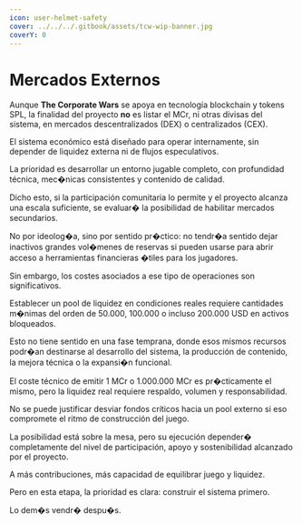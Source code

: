 ```yaml
---
icon: user-helmet-safety
cover: ../../../.gitbook/assets/tcw-wip-banner.jpg
coverY: 0
---
```


# Mercados Externos

Aunque **The Corporate Wars** se apoya en tecnología blockchain y tokens SPL, la finalidad del proyecto **no** es listar el MCr, ni otras divisas del sistema, en mercados descentralizados (DEX) o centralizados (CEX).

El sistema económico está diseñado para operar internamente, sin depender de liquidez externa ni de flujos especulativos.

La prioridad es desarrollar un entorno jugable completo, con profundidad técnica, mec�nicas consistentes y contenido de calidad.

Dicho esto, si la participación comunitaria lo permite y el proyecto alcanza una escala suficiente, se evaluar� la posibilidad de habilitar mercados secundarios.

No por ideolog�a, sino por sentido pr�ctico: no tendr�a sentido dejar inactivos grandes vol�menes de reservas si pueden usarse para abrir acceso a herramientas financieras �tiles para los jugadores.

Sin embargo, los costes asociados a ese tipo de operaciones son significativos.

Establecer un pool de liquidez en condiciones reales requiere cantidades m�nimas del orden de 50.000, 100.000 o incluso 200.000 USD en activos bloqueados.

Esto no tiene sentido en una fase temprana, donde esos mismos recursos podr�an destinarse al desarrollo del sistema, la producción de contenido, la mejora técnica o la expansi�n funcional.

El coste técnico de emitir 1 MCr o 1.000.000 MCr es pr�cticamente el mismo, pero la liquidez real requiere respaldo, volumen y responsabilidad.

No se puede justificar desviar fondos críticos hacia un pool externo si eso compromete el ritmo de construcción del juego.

La posibilidad está sobre la mesa, pero su ejecución depender� completamente del nivel de participación, apoyo y sostenibilidad alcanzado por el proyecto.

A más contribuciones, más capacidad de equilibrar juego y liquidez.

Pero en esta etapa, la prioridad es clara: construir el sistema primero.

Lo dem�s vendr� despu�s.
